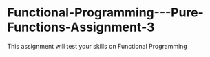 # Functional-Programming---Pure-Functions-Assignment-3
This assignment will test your skills on Functional Programming 
